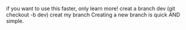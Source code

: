 if you want to use this faster, only learn more!
creat a branch dev (git checkout -b dev)
creat my branch
Creating a new branch is quick AND simple.